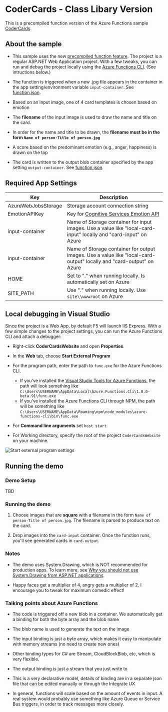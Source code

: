 # CoderCards - Class Libary Version

This is a precompiled function version of the Azure Functions sample [CoderCards](https://github.com/lindydonna/codercards).

## About the sample

* This sample uses the new [precompiled function feature](https://github.com/Azure/azure-webjobs-sdk-script/wiki/Precompiled-functions). The project is a regular  ASP.NET Web Application project. With a few tweaks, you can run and debug the project locally using the [Azure Functions CLI](https://www.npmjs.com/package/azure-functions-cli). (See intructions below.)

* The function is triggered when a new .jpg file appears in the container in the app setting/environment variable `input-container`. See [function\.json](https://github.com/lindydonna/CoderCardsV2/blob/master/CoderCardsWebsite/CardGenerator/function.json#L9).

* Based on an input image, one of 4 card templates is chosen based on emotion

* The **filename** of the input image is used to draw the name and title on the card. 

* In order for the name and title to be drawn, the **filename must be in the form `Name of person-Title of person.jpg`**

* A score based on the predominant emotion (e.g., anger, happiness) is drawn on the top

* The card is written to the output blob container specified by the app setting `output-container`. See [function\.json](https://github.com/lindydonna/CoderCardsV2/blob/master/CoderCardsWebsite/CardGenerator/function.json#L15).

## Required App Settings 

| Key                 | Description |
|-----                | ------|
| AzureWebJobsStorage | Storage account connection string |
| EmotionAPIKey       | Key for [Cognitive Services Emotion API](https://www.microsoft.com/cognitive-services/en-us/emotion-api) |
| input-container     | Name of Storage container for input images. Use a value like "local-card-input" locally and "card-input" on Azure |
| input-container     | Name of Storage container for output images. Use a value like "local-card-output" locally and "card-output" on Azure |
| HOME                | Set to "." when running locally. Is automatically set on Azure |
| SITE_PATH           | Use "." when running locally. Use `site\\wwwroot` on Azure |


## Local debugging in Visual Studio 

Since the project is a Web App, by default F5 will launch IIS Express. With a few simple changes to the project settings, you can run the Azure Functions CLI and attach a debugger: 

- Right-click **CoderCardsWebsite** and open **Properties**. 
- In the **Web** tab, choose **Start External Program**
- For the program path, enter the path to `func.exe` for the Azure Functions CLI. 

  - If you've installed the [Visual Studio Tools for Azure Functions](https://aka.ms/functionsvstools), the path will look something like `C:\Users\USERNAME\AppData\Local\Azure.Functions.Cli\1.0.0-beta.91\func.exe`
  - If you've installed the Azure Functions CLI through NPM, the path will be something like `C:\Users\USERNAME\AppData\Roaming\npm\node_modules\azure-functions-cli\bin\func.exe`
- For **Command line arguments** set `host start`
- For Working directory, specify the root of the project `CoderCardsWebsite` on your machine.

![Start external program settings](https://cloud.githubusercontent.com/assets/4260261/23055872/1d889b4e-f49d-11e6-9a58-42f42c9d02f3.png)

## Running the demo

### Demo Setup

TBD

### Running the demo

1. Choose images that are **square** with a filename in the form `Name of person-Title of person.jpg`. The filename is parsed to produce text on the card.

2. Drop images into the `card-input` container. Once the function runs, you'll see generated cards in `card-output`.

### Notes

* The demo uses System.Drawing, which is NOT recommended for production apps. To learn more, see [Why you should not use System\.Drawing from ASP\.NET applications](http://www.asprangers.com/post/2012/03/23/Why-you-should-not-use-SystemDrawing-from-ASPNET-applications.aspx).

* Happy faces get a multiplier of 4, angry gets a multiplier of 2. I encourage you to tweak for maximum comedic effect!

### Talking points about Azure Functions

* The code is triggered off a new blob in a container. We automatically get a binding for both the byte array and the blob name

* The blob name is used to generate the text on the image

* The input binding is just a byte array, which makes it easy to manipulate with memory streams (no need to create new ones)

* Other binding types for C# are Stream, CloudBlockBlob, etc, which is very flexible.

* The output binding is just a stream that you just write to

* This is a very declarative model, details of binding are in a separate json file that can be edited manually or through the Integrate UX

* In general, functions will scale based on the amount of events in input. A real system would probably use something like Azure Queue or Service Bus triggers, in order to track messages more closely.
